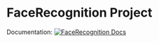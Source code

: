 # FaceRecognition Project

Documentation:
[![FaceRecognition Docs](https://img.shields.io/badge/documentation-FaceRecognition-blue.svg)](https://kelvins.github.io/Reconhecimento-Facial/build/html/index.html)
